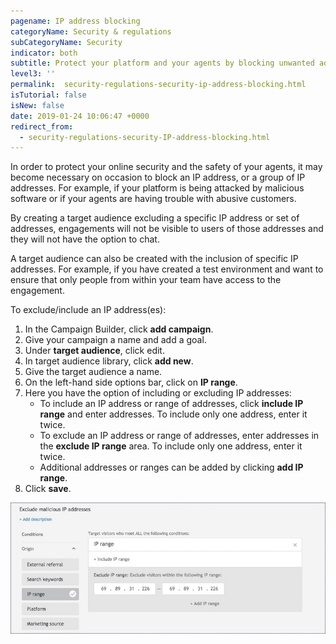 ```yaml
---
pagename: IP address blocking
categoryName: Security & regulations
subCategoryName: Security
indicator: both
subtitle: Protect your platform and your agents by blocking unwanted addresses
level3: ''
permalink:  security-regulations-security-ip-address-blocking.html
isTutorial: false
isNew: false
date: 2019-01-24 10:06:47 +0000
redirect_from:
  - security-regulations-security-IP-address-blocking.html
---
```

In order to protect your online security and the safety of your agents, it may become necessary on occasion to block an IP address, or a group of IP addresses. For example, if your platform is being attacked by malicious software or if your agents are having trouble with abusive customers.

By creating a target audience excluding a specific IP address or set of addresses, engagements will not be visible to users of those addresses and they will not have the option to chat.

A target audience can also be created with the inclusion of specific IP addresses. For example, if you have created a test environment and want to ensure that only people from within your team have access to the engagement.

To exclude/include an IP address(es):

1. In the Campaign Builder, click **add campaign**.
2. Give your campaign a name and add a goal.
3. Under **target audience**, click edit.
4. In target audience library, click **add new**.
5. Give the target audience a name.
6. On the left-hand side options bar, click on **IP range**.
7. Here you have the option of including or excluding IP addresses:
   * To include an IP address or range of addresses, click **include IP range** and enter addresses. To include only one address, enter it twice.
   * To exclude an IP address or range of addresses, enter addresses in the **exclude IP range** area. To include only one address, enter it twice.
   * Additional addresses or ranges can be added by clicking **add IP range**.
8. Click **save**.

![](/img/IP_address_blocking2.jpg)
